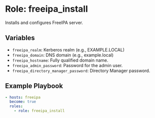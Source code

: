 # Role: freeipa_install

Installs and configures FreeIPA server.

## Variables

- `freeipa_realm`: Kerberos realm (e.g., EXAMPLE.LOCAL)
- `freeipa_domain`: DNS domain (e.g., example.local)
- `freeipa_hostname`: Fully qualified domain name.
- `freeipa_admin_password`: Password for the admin user.
- `freeipa_directory_manager_password`: Directory Manager password.

## Example Playbook

```yaml
- hosts: freeipa
  become: true
  roles:
    - role: freeipa_install
```
